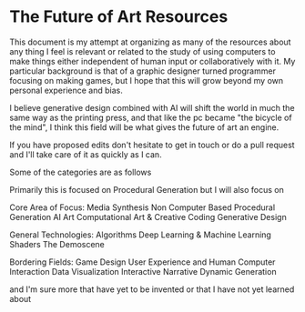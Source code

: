 ﻿# The Future of Art Resources

This document is my attempt at organizing as many of the resources about any thing I feel is relevant or related to the study of using computers to make things either independent of human input or collaboratively with it. My particular background is that of a graphic designer turned programmer focusing on making games, but I hope that this will grow beyond my own personal experience and bias.

I believe generative design combined with AI will shift the world in much the same way as the printing press, and that like the pc became "the bicycle of the mind", I think this field will be what gives the future of art an engine.

If you have proposed edits don't hesitate to get in touch or do a pull request and I'll take care of it as quickly as I can.

Some of the categories are as follows

Primarily this is focused on Procedural Generation but I will also focus on

Core Area of Focus:
  Media Synthesis
  Non Computer Based Procedural Generation
  AI Art
  Computational Art & Creative Coding
  Generative Design

General Technologies:
  Algorithms
  Deep Learning & Machine Learning
  Shaders
  The Demoscene

Bordering Fields:
  Game Design
  User Experience and Human Computer Interaction
  Data Visualization
  Interactive Narrative
  Dynamic Generation

and I'm sure more that have yet to be invented or that I have not yet learned about
